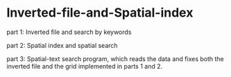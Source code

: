 # Inverted-file-and-Spatial-index

part 1: Inverted file and search by keywords

part 2: Spatial index and spatial search

part 3: Spatial-text search program, which reads the data and fixes both the inverted file and the grid implemented in parts 1 and 2.
